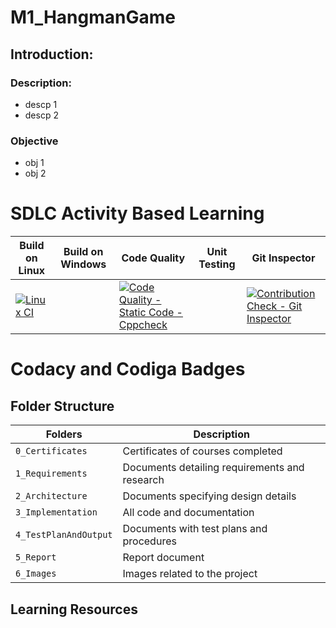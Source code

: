 # M1_HangmanGame

## Introduction:
### Description:
* descp 1
* descp 2

### Objective
* obj 1
* obj 2

# SDLC Activity Based Learning
| Build on Linux | Build on Windows | Code Quality | Unit Testing | Git Inspector |
| --- | --- | --- | --- | --- |
| [![Linux CI](https://github.com/s-rithu020/M1_HangmanGame/actions/workflows/linux.yml/badge.svg)](https://github.com/s-rithu020/M1_HangmanGame/actions/workflows/linux.yml) |  | [![Code Quality - Static Code - Cppcheck](https://github.com/s-rithu020/M1_HangmanGame/actions/workflows/cppcheck.yml/badge.svg)](https://github.com/s-rithu020/M1_HangmanGame/actions/workflows/cppcheck.yml) |  | [![Contribution Check - Git Inspector](https://github.com/s-rithu020/M1_HangmanGame/actions/workflows/gitinspector.yml/badge.svg)](https://github.com/s-rithu020/M1_HangmanGame/actions/workflows/gitinspector.yml) |


# Codacy and Codiga Badges 


## Folder Structure
Folders                | Description
----------------------| -----------------------------------------
`0_Certificates`      | Certificates of courses completed
`1_Requirements`      | Documents detailing requirements and research
`2_Architecture`      | Documents specifying design details
`3_Implementation`    | All code and documentation
`4_TestPlanAndOutput` | Documents with test plans and procedures
`5_Report`            | Report document
`6_Images`            | Images related to the project


## Learning Resources
